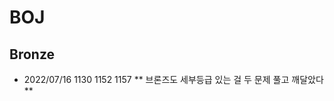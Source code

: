 # BOJ

## Bronze
- 2022/07/16  1130
              1152
              1157
** 브론즈도 세부등급 있는 걸 두 문제 풀고 깨달았다 **
